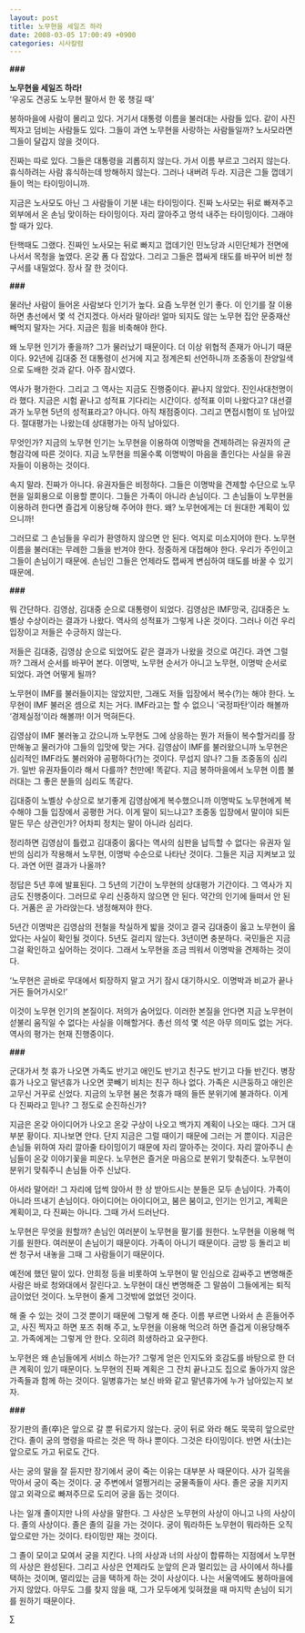 ```yaml
---
layout: post
title: 노무현을 세일즈 하라
date: 2008-03-05 17:00:49 +0900
categories: 시사칼럼
---
```

**###**

**노무현을 세일즈 하라!**  
‘우공도 견공도 노무현 팔아서 한 몫 챙길 때’

봉하마을에 사람이 몰리고 있다. 거기서 대통령 이름을 불러대는 사람들 있다. 같이 사진 찍자고 덤비는 사람들도 있다. 그들이 과연 노무현을 사랑하는 사람들일까? 노사모라면 그들이 달갑지 않을 것이다. 

진짜는 따로 있다. 그들은 대통령을 괴롭히지 않는다. 가서 이름 부르고 그러지 않는다. 휴식하려는 사람 휴식하는데 방해하지 않는다. 그러나 내버려 두라. 지금은 그들 껍데기들이 먹는 타이밍이니까. 

지금은 노사모도 아닌 그 사람들이 기분 내는 타이밍이다. 진짜 노사모는 뒤로 빠져주고 외부에서 온 손님 맞이하는 타이밍이다. 자리 깔아주고 멍석 내주는 타이밍이다. 그래야 할 때가 있다. 

탄핵때도 그랬다. 진짜인 노사모는 뒤로 빠지고 껍데기인 민노당과 시민단체가 전면에 나서서 목청을 높였다. 온갖 폼 다 잡았다. 그리고 그들은 잽싸게 태도를 바꾸어 비싼 청구서를 내밀었다. 장사 잘 한 것이다. 

**###**

물러난 사람이 들어온 사람보다 인기가 높다. 요즘 노무현 인기 좋다. 이 인기를 잘 이용하면 총선에서 몇 석 건지겠다. 아서라 말아라! 얼마 되지도 않는 노무현 집안 문중재산 빼먹지 말자는 거다. 지금은 힘을 비축해야 한다. 

왜 노무현 인기가 좋을까? 그가 물러났기 때문이다. 더 이상 위협적 존재가 아니기 때문이다. 92년에 김대중 전 대통령이 선거에 지고 정계은퇴 선언하니까 조중동이 찬양일색으로 도배한 것과 같다. 아주 잠시였다.

역사가 평가한다. 그리고 그 역사는 지금도 진행중이다. 끝나지 않았다. 진인사대천명이라 했다. 지금은 시험 끝나고 성적표 기다리는 시간이다. 성적표 이미 나왔다고? 대선결과가 노무현 5년의 성적표라고? 아니다. 아직 채점중이다. 그리고 면접시험이 또 남아있다. 절대평가는 나왔는데 상대평가는 아직 남아있다. 

무엇인가? 지금의 노무현 인기는 노무현을 이용하여 이명박을 견제하려는 유권자의 균형감각에 따른 것이다. 지금 노무현을 띄울수록 이명박이 마음을 졸인다는 사실을 유권자들이 이용하는 것이다. 

속지 말라. 진짜가 아니다. 유권자들은 비정하다. 그들은 이명박을 견제할 수단으로 노무현을 일회용으로 이용할 뿐이다. 그들은 가족이 아니라 손님이다. 그 손님들이 노무현을 이용하려 한다면 즐겁게 이용당해 주어야 한다. 왜? 노무현에게는 더 원대한 계획이 있으니까! 

그러므로 그 손님들을 우리가 환영하지 않으면 안 된다. 억지로 미소지어야 한다. 노무현 이름을 불러대는 무례한 그들을 반겨야 한다. 정중하게 대접해야 한다. 우리가 주인이고 그들이 손님이기 때문에. 손님인 그들은 언제라도 잽싸게 변심하여 태도를 바꿀 수 있기 때문에.

**###**

뭐 간단하다. 김영삼, 김대중 순으로 대통령이 되었다. 김영삼은 IMF망국, 김대중은 노벨상 수상이라는 결과가 나왔다. 역사의 성적표가 그렇게 나온 것이다. 그러나 이건 우리 입장이고 저들은 수긍하지 않는다. 

저들은 김대중, 김영삼 순으로 되었어도 같은 결과가 나왔을 것으로 여긴다. 과연 그럴까? 그래서 순서를 바꾸어 본다. 이명박, 노무현 순서가 아니고 노무현, 이명박 순서로 되었다. 과연 어떻게 될까?

노무현이 IMF를 불러들이지는 않았지만, 그래도 저들 입장에서 복수(?)는 해야 한다. 노무현이 IMF 불러온 셈으로 치는 거다. IMF라고는 할 수 없으니 ‘국정파탄’이라 해볼까 ‘경제실정’이라 해볼까! 이거 먹혀든다. 

김영삼이 IMF 불러놓고 갔으니까 노무현도 그에 상응하는 뭔가 저들이 복수할거리를 장만해놓고 물러가야 그들의 입맛에 맞는 거다. 김영삼이 IMF를 불러왔으니까 노무현은 심리적인 IMF라도 불러와야 공평하다(?)는 것이다. 무섭지 않나? 그들 조중동의 심리가. 일반 유권자들이라 해서 다를까? 천만에! 똑같다. 지금 봉하마을에서 노무현 이름 불러대는 그 좋은 분들의 심리도 똑같다. 

김대중이 노벨상 수상으로 보기좋게 김영삼에게 복수했으니까 이명박도 노무현에게 복수해야 그들 입장에서 공평한 거다. 이게 말이 되느냐고? 조중동 입장에서 말이야 되든 말든 무슨 상관인가? 어차피 정치는 말이 아니라 심리다. 

정리하면 김영삼이 틀렸고 김대중이 옳다는 역사의 심판을 납득할 수 없다는 유권자 일반의 심리가 작용해서 노무현, 이명박 수순으로 나타난 것이다. 그들은 지금 지켜보고 있다. 과연 어떤 결과가 나올까?

정답은 5년 후에 발표된다. 그 5년의 기간이 노무현의 상대평가 기간이다. 그 역사가 지금도 진행중이다. 그러므로 우리 신중하지 않으면 안 된다. 약간의 인기에 들떠서 안 된다. 거품은 곧 가라앉는다. 냉정해져야 한다. 

5년간 이명박은 김영삼의 전철을 착실하게 밟을 것이고 결국 김대중이 옳고 노무현이 옳았다는 사실이 확인될 것이다. 5년도 걸리지 않는다. 3년이면 충분하다. 국민들은 지금 그걸 확인하고 싶어하는 것이다. 그래서 노무현을 조금 띄워서 이명박을 견제하는 것이다. 

‘노무현은 곧바로 무대에서 퇴장하지 말고 거기 잠시 대기하시오. 이명박과 비교가 끝나거든 들어가시오!’ 

이것이 노무현 인기의 본질이다. 저의가 숨어있다. 이러한 본질을 안다면 지금 노무현이 섣불리 움직일 수 없다는 사실을 이해할거다. 총선 의석 몇 석은 아무 의미도 없는 거다. 역사의 평가는 현재 진행중이다. 

**###**

군대가서 첫 휴가 나오면 가족도 반기고 애인도 반기고 친구도 반기고 다들 반긴다. 병장휴가 나오고 말년휴가 나오면 콧빼기 비치는 친구 하나 없다. 가족은 시큰둥하고 애인은 고무신 거꾸로 신었다. 지금의 노무현 붐은 첫휴가 때의 들뜬 분위기에 불과하다. 이게 다 진짜라고 믿나? 그 정도로 순진하신가? 

지금은 온갖 아이디어가 나오고 온갖 구상이 나오고 백가지 계획이 나오는 때다. 그거 대부분 황이다. 지나보면 안다. 단지 지금은 그럴 때이기 때문에 그러는 거 뿐이다. 지금은 손님들 위하여 자리 깔아줄 타이밍이기 때문에 자리 깔아주는 것이다. 자리 깔아주니 손님들이 온갖 이야기꽃을 피운다. 노무현은 즐거운 마음으로 분위기 맞춰준다. 노무현이 분위기 맞춰주니 손님들 아주 신났다. 

아서라 말어라! 그 자리에 덥썩 앉아서 한 상 받아드시는 분들은 모두 손님이다. 가족이 아니라 뜨내기 손님이다. 아이디어는 아이디어고, 붐은 붐이고, 인기는 인기고, 계획은 계획이고, 다 진짜는 아니다. 그때 가서 드러난다. 

노무현은 무엇을 원할까? 손님인 여러분이 노무현을 팔기를 원한다. 노무현을 이용해 먹기를 원한다. 여러분이 손님이기 때문이다. 가족이 아니기 때문이다. 금방 등 돌리고 비싼 청구서 내놓을 그때 그 사람들이기 때문이다. 

예전에 했던 말이 있다. 안희정 등을 비롯하여 노무현이 말 인심으로 감싸주고 변명해준 사람은 바로 청와대에서 잘린다고. 노무현이 대신 변명해준 그 말씀이 그들에게는 퇴직금이었던 것이다. 노무현이 줄게 그것밖에 없었던 것이다. 

해 줄 수 있는 것이 그것 뿐이기 때문에 그렇게 해 준다. 이름 부르면 나와서 손 흔들어주고, 사진 찍자고 하면 포즈 취해 주고, 노무현을 이용해 먹으려 하면 즐겁게 이용당해주고. 가족에게는 그렇게 안 한다. 오히려 희생하라고 요구한다. 

노무현은 왜 손님들에게 서비스 하는가? 그렇게 얻은 인지도와 호감도를 바탕으로 한 더 큰 계획이 있기 때문이다. 노무현의 진짜 계획은 그 잔치 끝나고도 집으로 돌아가지 않은 가족들과 함께 하는 것이다. 일병휴가는 보신 바와 같고 말년휴가에 누가 남아있는지 보자. 

**###**

장기판의 졸(卒)은 앞으로 갈 뿐 뒤로가지 않는다. 궁이 뒤로 와라 해도 묵묵히 앞으로만 간다. 졸이 궁의 명령을 따르는 것은 딱 하나 뿐이다. 그것은 타이밍이다. 반면 사(士)는 앞으로도 가고 뒤로도 간다. 

사는 궁의 말을 잘 듣지만 장기에서 궁이 죽는 이유는 대부분 사 때문이다. 사가 길목을 막아서 궁이 죽는 것이다. 궁 주변에서 얼쩡거리는 궁물족들이 사다. 졸은 궁을 지키지 않고 외곽으로 빠져주므로 도리어 궁을 돕는 것이다. 

나는 일개 졸이지만 나의 사상을 말한다. 그 사상은 노무현의 사상이 아니고 나의 사상이다. 졸의 사상이다. 졸은 졸의 길을 가는 것이다. 궁이 뭐라하든 노무현이 뭐라하든 오직 앞으로만 가는 것이다. 타이밍만 재는 것이다. 

그 졸이 모이고 모여서 궁을 지킨다. 나의 사상과 너의 사상이 합류하는 지점에서 노무현의 사상은 완성된다. 그리고 사상은 언제라도 눈앞의 은과 멀리있는 금 사이에서 하나를 택하는 것이며, 멀리있는 금을 택하게 하는 것이 사상이다. 나는 서울역에도 봉하마을에 가지 않았다. 아무도 그를 찾지 않을 때, 그가 모두에게 잊혀졌을 때 마지막 손님이 되기를 원하기 때문이다. 



∑